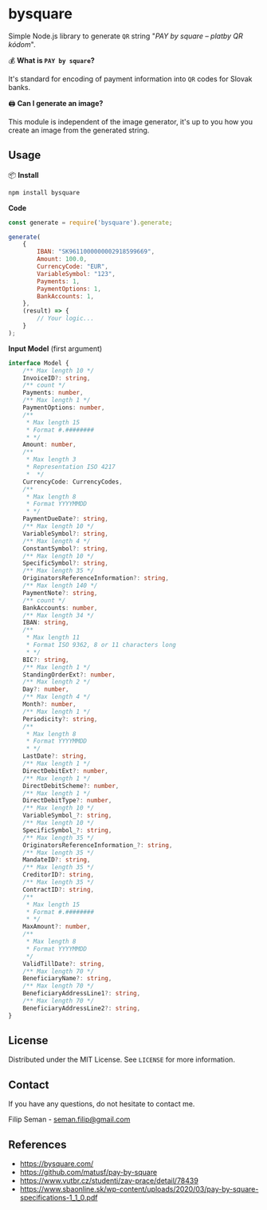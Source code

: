 bysquare
========

Simple Node.js library to generate `QR` string
"_PAY by square – platby QR kódom_".

💰 **What is `PAY by square`?**

It's standard for encoding of payment information into `QR` codes for Slovak
banks.

🖨️ **Can I generate an image?**

This module is independent of the image generator, it's up to you how you create
an image from the generated string.

Usage
-----

📦 **Install**

```bash
npm install bysquare
```

**Code**

```javascript
const generate = require('bysquare').generate;

generate(
    {
        IBAN: "SK9611000000002918599669",
        Amount: 100.0,
        CurrencyCode: "EUR",
        VariableSymbol: "123",
        Payments: 1,
        PaymentOptions: 1,
        BankAccounts: 1,
    },
    (result) => {
        // Your logic...
    }
);
```

**Input Model** (first argument)

```typescript
interface Model {
    /** Max length 10 */
    InvoiceID?: string,
    /** count */
    Payments: number,
    /** Max length 1 */
    PaymentOptions: number,
    /**
     * Max length 15
     * Format #.########
     * */
    Amount: number,
    /**
     * Max length 3
     * Representation ISO 4217
     *  */
    CurrencyCode: CurrencyCodes,
    /**
     * Max length 8
     * Format YYYYMMDD
     * */
    PaymentDueDate?: string,
    /** Max length 10 */
    VariableSymbol?: string,
    /** Max length 4 */
    ConstantSymbol?: string,
    /** Max length 10 */
    SpecificSymbol?: string,
    /** Max length 35 */
    OriginatorsReferenceInformation?: string,
    /** Max length 140 */
    PaymentNote?: string,
    /** count */
    BankAccounts: number,
    /** Max length 34 */
    IBAN: string,
    /**
     * Max length 11
     * Format ISO 9362, 8 or 11 characters long
     * */
    BIC?: string,
    /** Max length 1 */
    StandingOrderExt?: number,
    /** Max length 2 */
    Day?: number,
    /** Max length 4 */
    Month?: number,
    /** Max length 1 */
    Periodicity?: string,
    /**
     * Max length 8
     * Format YYYYMMDD
     * */
    LastDate?: string,
    /** Max length 1 */
    DirectDebitExt?: number,
    /** Max length 1 */
    DirectDebitScheme?: number,
    /** Max length 1 */
    DirectDebitType?: number,
    /** Max length 10 */
    VariableSymbol_?: string,
    /** Max length 10 */
    SpecificSymbol_?: string,
    /** Max length 35 */
    OriginatorsReferenceInformation_?: string,
    /** Max length 35 */
    MandateID?: string,
    /** Max length 35 */
    CreditorID?: string,
    /** Max length 35 */
    ContractID?: string,
    /**
     * Max length 15
     * Format #.########
     * */
    MaxAmount?: number,
    /**
     * Max length 8
     * Format YYYYMMDD
     */
    ValidTillDate?: string,
    /** Max length 70 */
    BeneficiaryName?: string,
    /** Max length 70 */
    BeneficiaryAddressLine1?: string,
    /** Max length 70 */
    BeneficiaryAddressLine2?: string,
}
```

License
-------

Distributed under the MIT License. See `LICENSE` for more information.

Contact
-------

If you have any questions, do not hesitate to contact me.

Filip Seman - seman.filip@gmail.com

References
----------

- <https://bysquare.com/>
- <https://github.com/matusf/pay-by-square>
- <https://www.vutbr.cz/studenti/zav-prace/detail/78439>
- <https://www.sbaonline.sk/wp-content/uploads/2020/03/pay-by-square-specifications-1_1_0.pdf>

